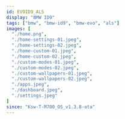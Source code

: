 ```yaml
---
id: EVOID9_ALS
display: "BMW ID9"
tags: ["bmw", "bmw-id9", "bmw-evo", "als"]
images: [
  "./home.png",
  "./home-settings-01.jpeg",
  "./home-settings-02.jpeg",
  "./home-custom-01.jpeg",
  "./home-custom-02.jpeg",
  "./custom-modes-01.jpeg",
  "./custom-modes-02.jpeg",
  "./custom-wallpapers-01.jpeg",
  "./custom-wallpapers-02.jpeg",
  "./apps.jpeg",
  "./dashboard.jpeg",
  "./settings.jpeg"
]
since: "Ksw-T-M700_OS_v1.3.8-ota"
---
```

